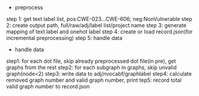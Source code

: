 
* preprocess 
 
step 1: get text label list, pos:CWE-023...CWE-606; neg:NonVulnerable
step 2: create output path, full/raw/adj/label list/project name
step 3: generate mapping of text label and onehot label
step 4: create or load record.json(for incremental preprocessing)
step 5: handle data

* handle data
 
step1: for each dot file, skip already preprocessed dot file(in pre), get graphs from the rest
step2: for each subgraph in graphs, skip unvalid graph(node<2)
step3: write data to adj/nvocabf/graphlabel
step4: calculate removed graph number and valid graph number, print 
tep5: record total valid graph number to record.json
